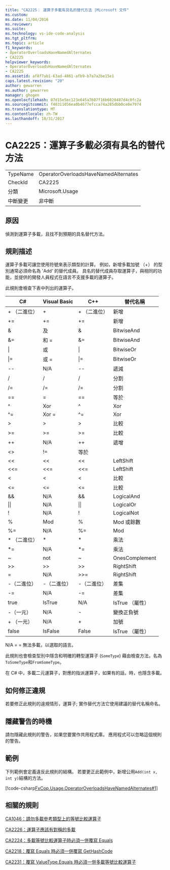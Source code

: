 ```yaml
---
title: "CA2225： 運算子多載有具名的替代方法 |Microsoft 文件"
ms.custom: 
ms.date: 11/04/2016
ms.reviewer: 
ms.suite: 
ms.technology: vs-ide-code-analysis
ms.tgt_pltfrm: 
ms.topic: article
f1_keywords:
- OperatorOverloadsHaveNamedAlternates
- CA2225
helpviewer_keywords:
- OperatorOverloadsHaveNamedAlternates
- CA2225
ms.assetid: af8f7ab1-63ad-4861-afb9-b7a7a2be15e1
caps.latest.revision: "20"
author: gewarren
ms.author: gewarren
manager: ghogen
ms.openlocfilehash: 07d15e5ec123e645a7607f16b6020487d4c0fc2a
ms.sourcegitcommit: f40311056ea0b4677efcca74a285dbb0ce0e7974
ms.translationtype: MT
ms.contentlocale: zh-TW
ms.lasthandoff: 10/31/2017
---
```

# <a name="ca2225-operator-overloads-have-named-alternates"></a>CA2225：運算子多載必須有具名的替代方法
|||  
|-|-|  
|TypeName|OperatorOverloadsHaveNamedAlternates|  
|CheckId|CA2225|  
|分類|Microsoft.Usage|  
|中斷變更|非中斷|  
  
## <a name="cause"></a>原因  
 偵測到運算子多載，且找不到預期的具名替代方法。  
  
## <a name="rule-description"></a>規則描述  
 運算子多載可讓您使用符號來表示類型的計算。 例如，新增多載加號 （+） 的型別通常必須命名為 'Add' 的替代成員。 具名的替代成員存取運算子，與相同的功能，並提供的開發人員程式在語言不支援多載的運算子。  
  
 此規則會檢查下表中列出的運算子。  
  
|C#|Visual Basic|C++|替代名稱|  
|---------|------------------|-----------|--------------------|  
|+ （二進位）|+|+ （二進位）|新增|  
|+=|+=|+=|新增|  
|&|及|&|BitwiseAnd|  
|&=|和 =|&=|BitwiseAnd|  
|&#124;|或|&#124;|BitwiseOr|  
|&#124;=|或 =|&#124;=|BitwiseOr|  
|--|N/A|--|遞減|  
|/|/|/|分割|  
|/=|/=|/=|分割|  
|==|=|==|等於|  
|^|Xor|^|Xor|  
|^=|Xor =|^=|Xor|  
|>|>|>|比較|  
|>=|>=|>=|比較|  
|++|N/A|++|遞增|  
|<>|!=|等於|  
|<<|<<|<<|LeftShift|  
|<<=|<<=|<<=|LeftShift|  
|<|<|<|比較|  
|<=|<=|\<=|比較|  
|&&|N/A|&&|LogicalAnd|  
|&#124;&#124;|N/A|&#124;&#124;|LogicalOr|  
|!|N/A|!|LogicalNot|  
|%|Mod|%|Mod 或餘數|  
|%=|N/A|%=|Mod|  
|* （二進位）|*|*|乘法|  
|*=|N/A|*=|乘法|  
|~|not|~|OnesComplement|  
|>>|>>|>>|RightShift|  
=|N/A|>>=|RightShift|  
|-（二進位）|-（二進位）|-（二進位）|差集|  
|-=|N/A|-=|差集|  
|true|IsTrue|N/A|IsTrue （屬性）|  
|-（一元）|N/A|-|變換正負號|  
|+ （一元）|N/A|+|加號|  
|false|IsFalse|False|IsTrue （屬性）|  
  
 N/A = = 無法多載，以選取的語言。  
  
 此規則也會檢查型別中隱含和明確的轉型運算子 (`SomeType`) 藉由檢查方法，名為`ToSomeType`和`FromSomeType`。  
  
 在 C# 中，多載二元運算子，對應的指派運算子，如果有的話，時，也隱含多載。  
  
## <a name="how-to-fix-violations"></a>如何修正違規  
 若要修正此規則的違規情形，運算子; 實作替代方法它使用建議的替代名稱命名。  
  
## <a name="when-to-suppress-warnings"></a>隱藏警告的時機  
 請勿隱藏此規則的警告，如果您要實作共用程式庫。 應用程式可以忽略這個規則的警告。  
  
## <a name="example"></a>範例  
 下列範例會定義違反此規則的結構。 若要更正此範例中，新增公用`Add(int x, int y)`結構的方法。  
  
 [!code-csharp[FxCop.Usage.OperatorOverloadsHaveNamedAlternates#1](../code-quality/codesnippet/CSharp/ca2225-operator-overloads-have-named-alternates_1.cs)]  
  
## <a name="related-rules"></a>相關的規則  
 [CA1046：請勿多載參考類型上的等號比較運算子](../code-quality/ca1046-do-not-overload-operator-equals-on-reference-types.md)  
  
 [CA2226：運算子應該有對稱的多載](../code-quality/ca2226-operators-should-have-symmetrical-overloads.md)  
  
 [CA2224：多載等號比較運算子時必須一併覆寫 Equals](../code-quality/ca2224-override-equals-on-overloading-operator-equals.md)  
  
 [CA2218：覆寫 Equals 時必須一併覆寫 GetHashCode](../code-quality/ca2218-override-gethashcode-on-overriding-equals.md)  
  
 [CA2231：覆寫 ValueType.Equals 時必須一併多載等號比較運算子](../code-quality/ca2231-overload-operator-equals-on-overriding-valuetype-equals.md)